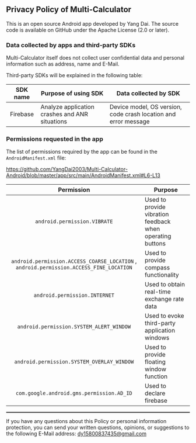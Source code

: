 ## Privacy Policy of Multi-Calculator

This is an open source Android app developed by Yang Dai. The source code is available on GitHub under the Apache License (2.0 or later).

### Data collected by apps and third-party SDKs

Multi-Calculator itself does not collect user confidential data and personal information such as address, name and E-Mail.

Third-party SDKs will be explained in the following table:

| SDK name | Purpose of using SDK                           | Data collected by SDK                                           |
|:--------:|------------------------------------------------|-----------------------------------------------------------------|
| Firebase | Analyze application crashes and ANR situations | Device model, OS version, code crash location and error message |

### Permissions requested in the app

The list of permissions required by the app can be found in the `AndroidManifest.xml` file:

https://github.com/YangDai2003/Multi-Calculator-Android/blob/master/app/src/main/AndroidManifest.xml#L6-L13
<br/>

|                                       Permission                                        | Purpose                                                   |
|:---------------------------------------------------------------------------------------:|-----------------------------------------------------------|
|                              `android.permission.VIBRATE`                               | Used to provide vibration feedback when operating buttons |
| `android.permission.ACCESS_COARSE_LOCATION` , `android.permission.ACCESS_FINE_LOCATION` | Used to provide compass functionality                     |
|                              `android.permission.INTERNET`                              | Used to obtain real-time exchange rate data               |
|                        `android.permission.SYSTEM_ALERT_WINDOW`                         | Used to evoke third-party application windows             |
|                       `android.permission.SYSTEM_OVERLAY_WINDOW`                        | Used to provide floating window function                  |
|                        `com.google.android.gms.permission.AD_ID`                        | Used to declare firebase                                  |

 <hr style="border:1px solid gray">

If you have any questions about this Policy or personal information protection, you can send your written questions, opinions, or suggestions to the following E-Mail address: dy15800837435@gmail.com
